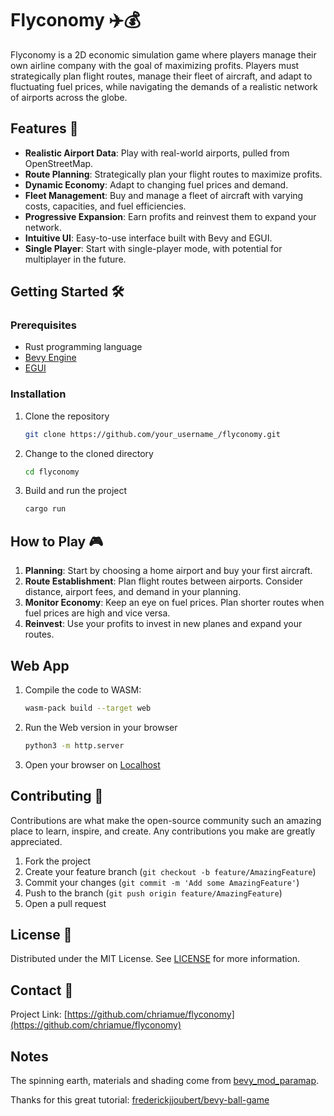 # Flyconomy ✈️💰

Flyconomy is a 2D economic simulation game where players manage their own airline company with the goal of maximizing profits. Players must strategically plan flight routes, manage their fleet of aircraft, and adapt to fluctuating fuel prices, while navigating the demands of a realistic network of airports across the globe.

## Features 🚀

- **Realistic Airport Data**: Play with real-world airports, pulled from OpenStreetMap.
- **Route Planning**: Strategically plan your flight routes to maximize profits.
- **Dynamic Economy**: Adapt to changing fuel prices and demand.
- **Fleet Management**: Buy and manage a fleet of aircraft with varying costs, capacities, and fuel efficiencies.
- **Progressive Expansion**: Earn profits and reinvest them to expand your network.
- **Intuitive UI**: Easy-to-use interface built with Bevy and EGUI.
- **Single Player**: Start with single-player mode, with potential for multiplayer in the future.

## Getting Started 🛠️

### Prerequisites

- Rust programming language
- [Bevy Engine](https://bevyengine.org/)
- [EGUI](https://github.com/emilk/egui)

### Installation

1. Clone the repository
   ```sh
   git clone https://github.com/your_username_/flyconomy.git
   ```

2. Change to the cloned directory
   ```sh
   cd flyconomy
   ```

3. Build and run the project
   ```sh
   cargo run
   ```

## How to Play 🎮

1. **Planning**: Start by choosing a home airport and buy your first aircraft.
2. **Route Establishment**: Plan flight routes between airports. Consider distance, airport fees, and demand in your planning.
3. **Monitor Economy**: Keep an eye on fuel prices. Plan shorter routes when fuel prices are high and vice versa.
4. **Reinvest**: Use your profits to invest in new planes and expand your routes.

## Web App

1. Compile the code to WASM:

    ```sh
    wasm-pack build --target web
    ```

2. Run the Web version in your browser

    ```sh
    python3 -m http.server
    ```

3. Open your browser on [Localhost](http://localhost:8000)

## Contributing 🤝

Contributions are what make the open-source community such an amazing place to learn, inspire, and create. Any contributions you make are greatly appreciated.

1. Fork the project
2. Create your feature branch (`git checkout -b feature/AmazingFeature`)
3. Commit your changes (`git commit -m 'Add some AmazingFeature'`)
4. Push to the branch (`git push origin feature/AmazingFeature`)
5. Open a pull request

## License 📜

Distributed under the MIT License. See [LICENSE](LICENSE) for more information.

## Contact 💌

Project Link: [https://github.com/chriamue/flyconomy](https://github.com/chriamue/flyconomy)

## Notes

The spinning earth, materials and shading come from [bevy_mod_paramap](https://github.com/nicopap/bevy_mod_paramap/blob/main/examples/earth3d.rs).

Thanks for this great tutorial: [frederickjjoubert/bevy-ball-game](https://github.com/frederickjjoubert/bevy-ball-game/tree/Episode-10)
